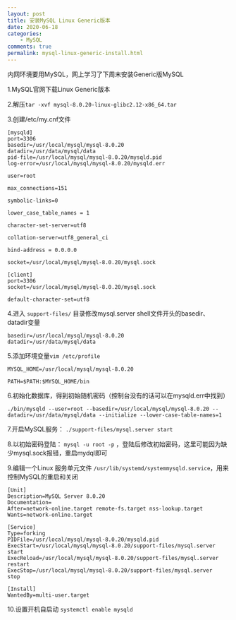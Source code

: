 ```yaml
---
layout: post
title: 安装MySQL Linux Generic版本
date: 2020-06-18
categories:
    - MySQL
comments: true
permalink: mysql-linux-generic-install.html
---
```


内网环境要用MySQL，网上学习了下周末安装Generic版MySQL

1.MySQL官网下载Linux Generic版本

2.解压`tar -xvf mysql-8.0.20-linux-glibc2.12-x86_64.tar`

3.创建/etc/my.cnf文件

```
[mysqld]
port=3306
basedir=/usr/local/mysql/mysql-8.0.20
datadir=/usr/data/mysql/data
pid-file=/usr/local/mysql/mysql-8.0.20/mysqld.pid
log-error=/usr/local/mysql/mysql-8.0.20/mysqld.err

user=root

max_connections=151

symbolic-links=0

lower_case_table_names = 1

character-set-server=utf8
 
collation-server=utf8_general_ci

bind-address = 0.0.0.0

socket=/usr/local/mysql/mysql-8.0.20/mysql.sock

[client]
port=3306
socket=/usr/local/mysql/mysql-8.0.20/mysql.sock

default-character-set=utf8
```

4.进入 `support-files/`  目录修改mysql.server  shell文件开头的basedir、datadir变量

```
basedir=/usr/local/mysql/mysql-8.0.20
datadir=/usr/data/mysql/data
```

5.添加环境变量`vim /etc/profile`

```
MYSQL_HOME=/usr/local/mysql/mysql-8.0.20

PATH=$PATH:$MYSQL_HOME/bin
```

6.初始化数据库，得到初始随机密码（控制台没有的话可以在mysqld.err中找到）

```
./bin/mysqld --user=root --basedir=/usr/local/mysql/mysql-8.0.20 --datadir=/usr/data/mysql/data --initialize --lower-case-table-names=1
```

7.开启MySQL服务： `./support-files/mysql.server start`

8.以初始密码登陆： `mysql -u root -p` ，登陆后修改初始密码，这里可能因为缺少mysql.sock报错，重启mydql即可

9.编辑一个Linux 服务单元文件 `/usr/lib/systemd/systemmysqld.service`，用来控制MySQL的重启和关闭

```
[Unit]
Description=MySQL Server 8.0.20
Documentation=
After=network-online.target remote-fs.target nss-lookup.target
Wants=network-online.target

[Service]
Type=forking
PIDFile=/usr/local/mysql/mysql-8.0.20/mysqld.pid
ExecStart=/usr/local/mysql/mysql-8.0.20/support-files/mysql.server start
ExecReload=/usr/local/mysql/mysql-8.0.20/support-files/mysql.server restart
ExecStop=/usr/local/mysql/mysql-8.0.20/support-files/mysql.server  stop

[Install]
WantedBy=multi-user.target
```

10.设置开机自启动 `systemctl enable mysqld`
